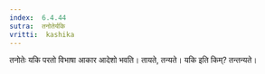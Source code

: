 ```yaml
---
index:  6.4.44
sutra:  तनोतेर्यकि
vritti:  kashika 
---
```


तनोतेः यकि परतो विभाषा आकार आदेशो भवति। तायते, तन्यते। यकि इति किम्? तन्तन्यते।

